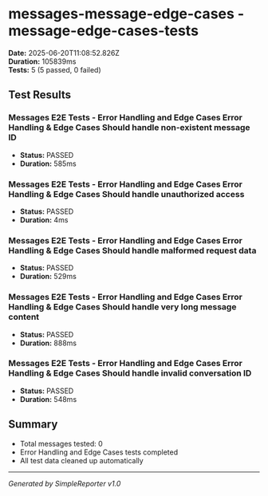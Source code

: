 # messages-message-edge-cases - message-edge-cases-tests

**Date:** 2025-06-20T11:08:52.826Z  
**Duration:** 105839ms  
**Tests:** 5 (5 passed, 0 failed)

## Test Results


### Messages E2E Tests - Error Handling and Edge Cases Error Handling & Edge Cases Should handle non-existent message ID
- **Status:** PASSED
- **Duration:** 585ms



### Messages E2E Tests - Error Handling and Edge Cases Error Handling & Edge Cases Should handle unauthorized access
- **Status:** PASSED
- **Duration:** 4ms



### Messages E2E Tests - Error Handling and Edge Cases Error Handling & Edge Cases Should handle malformed request data
- **Status:** PASSED
- **Duration:** 529ms



### Messages E2E Tests - Error Handling and Edge Cases Error Handling & Edge Cases Should handle very long message content
- **Status:** PASSED
- **Duration:** 888ms



### Messages E2E Tests - Error Handling and Edge Cases Error Handling & Edge Cases Should handle invalid conversation ID
- **Status:** PASSED
- **Duration:** 548ms



## Summary

- Total messages tested: 0
- Error Handling and Edge Cases tests completed
- All test data cleaned up automatically

---
*Generated by SimpleReporter v1.0*
